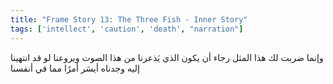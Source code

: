 ```yaml
---
title: "Frame Story 13: The Three Fish - Inner Story"
tags: ['intellect', 'caution', 'death', "narration"]
---
```


 وإنما ضربت لك هذا المثل رجاء أن يكون الذي يَذعرنا من هذا الصوت ويروعنا لو قد انتهينا إليه وجدناه أيسَر أمرًا مما في أنفسنا
